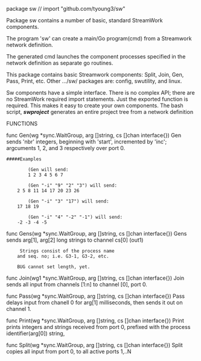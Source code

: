 package sw // import "github.com/tyoung3/sw"

Package sw contains a number of basic, standard StreamWork components.

The program 'sw' can create a main/Go program(cmd) from a Streamwork network
definition.

The generated cmd launches the component processes specified in the network
definition as separate go routines.

This package contains basic Streamwork components: Split, Join, Gen, Pass,
Print, etc. Other .../sw/ packages are: config, swutility, and linux.

Sw components have a simple interface. There is no complex API; there are no
StreamWork required import statements. Just the exported function is
required. This makes it easy to create your own components. The bash script,
**_swproject_** generates an entire project tree from a network definition

FUNCTIONS

func Gen(wg *sync.WaitGroup, arg []string, cs []chan interface{})
    Gen sends 'nbr' integers, beginning with 'start', incremented by 'inc';
    argcuments 1, 2, and 3 respectively over port 0.

    #####Examples

        	(Gen will send:
        	1 2 3 4 5 6 7

         	(Gen "-i" "9" "2" "3") will send:
        2 5 8 11 14 17 20 23 26

            (Gen "-i" "3" "17") will send:
        17 18 19

        	(Gen "-i" "4" "-2" "-1") will send:
        -2 -3 -4 -5

func Gens(wg *sync.WaitGroup, arg []string, cs []chan interface{})
    Gens sends arg[1], arg[2] long strings to channel cs[0] (out1)

         Strings consist of the process name
        and seq. no; i.e. G3-1, G3-2, etc.

        BUG cannot set length, yet.

func Join(wg1 *sync.WaitGroup, arg []string, cs []chan interface{})
    Join sends all input from channels [1:n] to channel [0], port 0.

func Pass(wg *sync.WaitGroup, arg []string, cs []chan interface{})
    Pass delays input from chanell 0 for arg[1] milliseconds, then sends it out
    on channel 1.

func Print(wg *sync.WaitGroup,
	arg []string,
	cs []chan interface{})
    Print prints integers and strings received from port 0, prefixed with the
    process identifier(arg[0]) string,

func Split(wg *sync.WaitGroup, arg []string, cs []chan interface{})
    Split copies all input from port 0, to all active ports 1,..N


